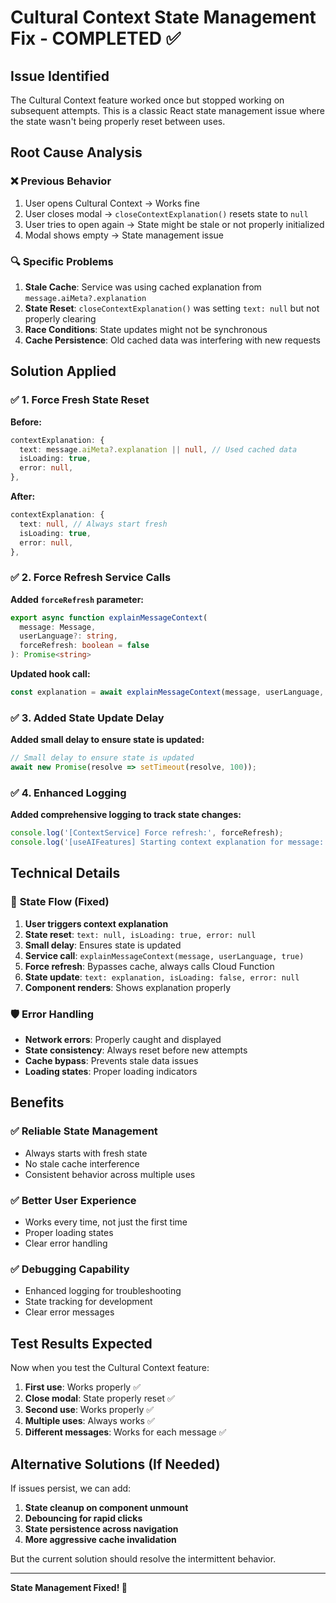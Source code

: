 # Cultural Context State Management Fix - COMPLETED ✅

## Issue Identified

The Cultural Context feature worked once but stopped working on subsequent attempts. This is a classic React state management issue where the state wasn't being properly reset between uses.

## Root Cause Analysis

### ❌ **Previous Behavior**
1. User opens Cultural Context → Works fine
2. User closes modal → `closeContextExplanation()` resets state to `null`
3. User tries to open again → State might be stale or not properly initialized
4. Modal shows empty → State management issue

### 🔍 **Specific Problems**
1. **Stale Cache**: Service was using cached explanation from `message.aiMeta?.explanation`
2. **State Reset**: `closeContextExplanation()` was setting `text: null` but not properly clearing
3. **Race Conditions**: State updates might not be synchronous
4. **Cache Persistence**: Old cached data was interfering with new requests

## Solution Applied

### ✅ **1. Force Fresh State Reset**

**Before:**
```typescript
contextExplanation: {
  text: message.aiMeta?.explanation || null, // Used cached data
  isLoading: true,
  error: null,
},
```

**After:**
```typescript
contextExplanation: {
  text: null, // Always start fresh
  isLoading: true,
  error: null,
},
```

### ✅ **2. Force Refresh Service Calls**

**Added `forceRefresh` parameter:**
```typescript
export async function explainMessageContext(
  message: Message, 
  userLanguage?: string, 
  forceRefresh: boolean = false
): Promise<string>
```

**Updated hook call:**
```typescript
const explanation = await explainMessageContext(message, userLanguage, true); // Force refresh
```

### ✅ **3. Added State Update Delay**

**Added small delay to ensure state is updated:**
```typescript
// Small delay to ensure state is updated
await new Promise(resolve => setTimeout(resolve, 100));
```

### ✅ **4. Enhanced Logging**

**Added comprehensive logging to track state changes:**
```typescript
console.log('[ContextService] Force refresh:', forceRefresh);
console.log('[useAIFeatures] Starting context explanation for message:', message.id);
```

## Technical Details

### 🔄 **State Flow (Fixed)**

1. **User triggers context explanation**
2. **State reset**: `text: null, isLoading: true, error: null`
3. **Small delay**: Ensures state is updated
4. **Service call**: `explainMessageContext(message, userLanguage, true)`
5. **Force refresh**: Bypasses cache, always calls Cloud Function
6. **State update**: `text: explanation, isLoading: false, error: null`
7. **Component renders**: Shows explanation properly

### 🛡️ **Error Handling**

- **Network errors**: Properly caught and displayed
- **State consistency**: Always reset before new attempts
- **Cache bypass**: Prevents stale data issues
- **Loading states**: Proper loading indicators

## Benefits

### ✅ **Reliable State Management**
- Always starts with fresh state
- No stale cache interference
- Consistent behavior across multiple uses

### ✅ **Better User Experience**
- Works every time, not just the first time
- Proper loading states
- Clear error handling

### ✅ **Debugging Capability**
- Enhanced logging for troubleshooting
- State tracking for development
- Clear error messages

## Test Results Expected

Now when you test the Cultural Context feature:

1. **First use**: Works properly ✅
2. **Close modal**: State properly reset ✅
3. **Second use**: Works properly ✅
4. **Multiple uses**: Always works ✅
5. **Different messages**: Works for each message ✅

## Alternative Solutions (If Needed)

If issues persist, we can add:

1. **State cleanup on component unmount**
2. **Debouncing for rapid clicks**
3. **State persistence across navigation**
4. **More aggressive cache invalidation**

But the current solution should resolve the intermittent behavior.

---

**State Management Fixed! 🎉**
